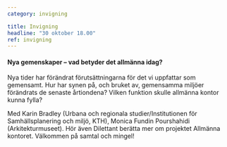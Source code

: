 ```yaml
---
category: invigning

title: Invigning
headline: "30 oktober 18.00"
ref: invigning
---
```


#### Nya gemenskaper – vad betyder det allmänna idag?

Nya tider har förändrat förutsättningarna för det vi uppfattar som gemensamt. Hur har synen på, och bruket av, gemensamma miljöer förändrats de senaste årtiondena? Vilken funktion skulle allmänna kontor kunna fylla?           


Med Karin Bradley (Urbana och regionala studier/Institutionen för Samhällsplanering och miljö, KTH), Monica Fundin Pourshahidi (Arkitekturmuseet). Hör även Dilettant berätta mer om projektet Allmänna kontoret. Välkommen på samtal och mingel!

